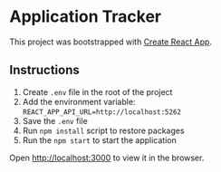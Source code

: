 # Application Tracker

This project was bootstrapped with [Create React App](https://github.com/facebook/create-react-app).

## Instructions
1. Create ```.env``` file in the root of the project
2. Add the environment variable: ```REACT_APP_API_URL=http://localhost:5262```
3. Save the ```.env``` file
4. Run ```npm install``` script to restore packages
5. Run the ```npm start``` to start the application

Open [http://localhost:3000](http://localhost:3000) to view it in the browser.
